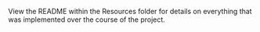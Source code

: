 View the README within the Resources folder for details on everything that was implemented over the course of the project.

